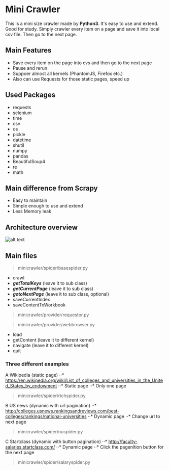 # Mini Crawler
This is a mini size crawler made by **Python3**. It's easy to use and extend. Good for study.
Simply crawler every item on a page and save it into local csv file. Then go to the next page.

## Main Features
- Save every item on the page into cvs and then go to the next page
- Pause and rerun
- Suppoer almost all kernels (PhantomJS, Firefox etc.)
- Also can use Requests for those static pages, speed up

## Used Packages
- requests
- selenium
- time
- csv
- os
- pickle
- datetime
- shutil
- numpy
- pandas
- BeautifulSoup4
- re
- math

## Main difference from Scrapy
- Easy to maintain
- Simple enough to use and extend
- Less Memory leak

## Architecture overview
![alt text](https://raw.githubusercontent.com/ibio/mini-crawler/master/mini-crawler.png "Mini Crawler")

## Main files
> minicrawler/spider/basespider.py

- crawl
- **_getTotalKeys_** (leave it to sub class)
- **_getCurrentPage_** (leave it to sub class)
- **_gotoNextPage_** (leave it to sub class, optional)
- saveCurrentIndex
- saveContentToWorkbook

> minicrawler/provider/requestor.py

> minicrawler/provider/webbrowser.py

- load
- getContent (leave it to different kernel)
- navigate (leave it to different kernel)
- quit

### Three different examples
A Wikipedia (static page)
⋅⋅* https://en.wikipedia.org/wiki/List_of_colleges_and_universities_in_the_United_States_by_endowment
⋅⋅* Static page
⋅⋅* Only one page

> minicrawler/spider/richspider.py


B US news (dynamic with url pagination)
⋅⋅* http://colleges.usnews.rankingsandreviews.com/best-colleges/rankings/national-universities
⋅⋅* Dynamic page
⋅⋅* Change url to next page

> minicrawler/spider/nuspider.py


C Startclass (dynamic with button pagination)
⋅⋅* http://faculty-salaries.startclass.com/
⋅⋅* Dynamic page
⋅⋅* Click the pagenition button for the next page

> minicrawler/spider/salaryspider.py


